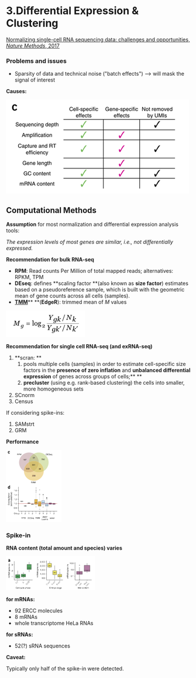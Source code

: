 # 3.Differential Expression & Clustering

[Normalizing single-cell RNA sequencing data: challenges and opportunities, _Nature Methods_, 2017](https://www.ncbi.nlm.nih.gov/pubmed/28504683)

### Problems and issues

* Sparsity of data and technical noise \("batch effects"\) --&gt; will mask the signal of interest

**Causes:**

![](../.gitbook/assets/noise.png)

## Computational Methods

**Assumption** for most normalization and differential expression analysis tools:

_The expression levels of most genes are similar, i.e., not differentially expressed._

**Recommendation for bulk RNA-seq**

* **RPM**: Read counts Per Million of total mapped reads; alternatives: RPKM, TPM
* **DEseq**: defines **scaling factor **\(also known as **size factor**\) estimates based on a pseudoreference sample, which is built with the geometric mean of gene counts across all cells \(samples\).
* [**TMM**](https://www.ncbi.nlm.nih.gov/pubmed/20196867)** **\(**EdgeR**\): trimmed mean of _M_ values

![](../.gitbook/assets/m.png)

**Recommendation for single cell RNA-seq \(and exRNA-seq\)**

1. **scran: **
   1. pools multiple cells \(samples\) in order to estimate cell-specific size factors in the **presence of zero inflation** and **unbalanced differential expression** of genes across groups of cells;** **
   2. **precluster** \(using e.g. rank-based clustering\) the cells into smaller, more homogeneous sets 
2. SCnorm
3. Census

If considering spike-ins:

1. SAMstrt
2. GRM

**Performance**

![](../.gitbook/assets/performance.png)

### **Spike-in**

**RNA content \(total amount and species\) varies**

![](../.gitbook/assets/rna-content.png)

**for mRNAs:**

* 92 ERCC molecules
* 8 mRNAs
* whole transcriptome HeLa RNAs

**for sRNAs:**

* 52\(?\) sRNA sequences

**Caveat:**

Typically only half of the spike-in were detected.

